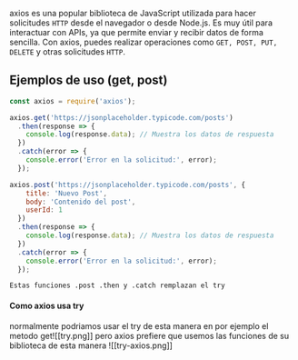 axios es una popular biblioteca de JavaScript utilizada para hacer solicitudes `HTTP` desde el navegador o desde Node.js. Es muy útil para interactuar con APIs, ya que permite enviar y recibir datos de forma sencilla. Con axios, puedes realizar operaciones como `GET, POST, PUT, DELETE` y otras solicitudes `HTTP`.

## Ejemplos de uso (get, post)
``` js
const axios = require('axios');

axios.get('https://jsonplaceholder.typicode.com/posts')
  .then(response => {
    console.log(response.data); // Muestra los datos de respuesta
  })
  .catch(error => {
    console.error('Error en la solicitud:', error);
  });

```

``` js
axios.post('https://jsonplaceholder.typicode.com/posts', {
    title: 'Nuevo Post',
    body: 'Contenido del post',
    userId: 1
  })
  .then(response => {
    console.log(response.data); // Muestra los datos de respuesta
  })
  .catch(error => {
    console.error('Error en la solicitud:', error);
  });

```
	Estas funciones .post .then y .catch remplazan el try

#### Como axios usa try
normalmente podriamos usar el try de esta manera en por ejemplo el metodo get![[try.png]]
pero axios prefiere que usemos las funciones de su biblioteca de esta manera ![[try-axios.png]]
